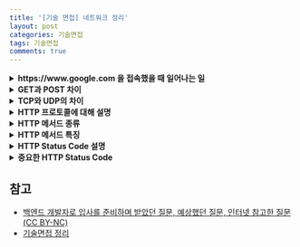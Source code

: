 ```yaml
---
title: '[기술 면접] 네트워크 정리'
layout: post
categories: 기술면접
tags: 기술면접
comments: true
---
```


<details>
<summary> <b> https://www.google.com 을 접속했을 때 일어나는 일  </b> </summary>
<div markdown="1">

1) 브라우저가 URL에 적힌 값을 파싱해서 HTTP Request Message를 생성하고, OS에 전송 요청을 한다. 이때, Domain으로 요청을 보낼 수 없기 때문에 DNS LookUp을 수행한다.
2)

</div>
</details>

<details>
<summary> <b> GET과 POST 차이  </b> </summary>
<div markdown="1">

- GET
    - 요청 데이터가 `HTTP Request Message`의 Header 부분에 url 이 담겨서 전송된다.
    - 전송할 수 있는 데이터의 크기가 제한적이다.
    - 보안이 필요한 데이터에 대해서는 적절하지 않다.

- POST
    - 요청 데이터가 `HTTP Request Message`의 Body 부분에 데이터가 담겨서 전송된다.
    - 서버의 상태를 변경시키기 때문에 멱등성이 유지되지 않는다.

부수적인 차이점을 좀 더 살펴보면 GET 방식의 요청은 브라우저에서 `Caching` 할 수 있다.  
때문에 POST 방식으로 요쳥해야 할 것을 보내는 데이터가 작고 보안적인 문제가 없다는 이유로 GET 방식으로 요청한다면,  
기존에 캐싱 되었던 데이터가 응답될 가능성이 존재한다.

</div>
</details>

<details>
<summary> <b> TCP와 UDP의 차이  </b> </summary>
<div markdown="1">

- TCP(Transmission Control Protocol)
    - 신뢰성 있는 데이터 전송을 위한 연결 지향성 프로토콜
    - UDP에 비해 속도가 느리다
    - 파일 전송, 이메일 전송과 같은 신뢰성이 중요한 서비스에 사용된다.


- UDP(User Datagram Protocol)
    - 연걸 설정 및 확인 단계 없이 데이터 전송하는 비연결 지향성 프로토콜
    - 데이터 손실이나 순서 변경 가능성이 존재하며, 수신 확인 또는 재전송을 처리하지 않는다.
    - 실시간 스트리밍, 온라인 게임, DNS 등과 같은 서비스에 사용.

</div>
</details>


<details>
<summary> <b> HTTP 프로토콜에 대해 설명 </b> </summary>
<div markdown="1">

- Hypertext Transfer Protocol을 의미
- 컴퓨터 간의 데이터 전달을 위한 약속을 나타내며, 데이터를 요청하는 쪽은 클라이언트, 받는 쪽은 서버라고 지칭
- 기존에는 Hypertext를 의미하는 HTML 문서를 교환했지만, 이제는 다양한 미디어 리소스를 주고받는 형태로 발전

</div>
</details>


<details>
<summary> <b> HTTP 메서드 종류 </b> </summary>
<div markdown="1">

- GET(리소스 조회)
    - 보통 리소스를 조회할 때 사용하며, 서버에 전달하고 싶은 데이터는 query를 통해서 전달한다. 
    - 메시지 바디를 사용해서 데이터를 전달할 수는 있지만, 지원하지 않는 곳이 많아서 권장하지 않는다.
  

- POST(요청 데이터 처리, 데이터 등록에 사용)
    - 데이터 요청을 처리하고, 메시지 바디를 통해 서버로 데이터를 전달한다. 
    - 주로 신규 리소스를 등록하거나 프로세스 처리에 사용된다.


- PUT(리소스를 대체, 해당 리소스가 없으면 생성)
    -  소스가 있으면 대체하고 리소스가 없으면 생성한다. 쉽게 말해 데이터를 덮어쓴다.


- PATCH(리소스를 일부만 변경)
    - PUT과 마찬가지로 리소스를 수정하지만, 리소스를 일부분만 변경할 수 있다.


- DELETE(리소스 삭제)
    - 리소스 삭제할때 사용

</div>
</details>


<details>
<summary> <b> HTTP 메서드 특징 </b> </summary>
<div markdown="1">

- 안전(Safe Method)
  - 계속해서 메서드를 호출해도 리소스를 변경하지 않는다.
  - 주요 메서드 중에는 GET 메서드가 안전하다고 볼 수 있다.


- 멱등(Idempotent  Method)
  - 메서드를 계속 호출해도 결과가 동일함
  - GET,PUT,DELETE는 멱등하지만, POST, PATCH는 멱등하지 않다.


- 캐싱(Caching)
  - GET,HEAD,POST,PATCH 모두 캐시가 가능하다.
  - 실제로는 GET과 HEAD만 주로 캐싱이 사용된다.

</div>
</details>




<details>
<summary> <b> HTTP Status Code 설명  </b> </summary>
<div markdown="1">

- 1XX (information - 조건부 응답)
    - 클라이언트가 서버에 정보를 요청했지만 아직 처리중임을 의미


- 2XX (Successful - 성공)
    - 서버가 브라우저의 요청을 수신하고 성공적으로 처리했음을 의미    

         
- 3XX (Redirection - 리디렉션)
    - 요청된 페이지가 일시적으로 또는 영구적으로 이동되었음을 클라이언트에 알림
    - 원래 요청한 리소스를 더 이상 사용할 수 없다.


- 4XX (Client Error - 요청 오류)
    - 잘못된 요청으로 서버가 이해를 못해 요청을 수행할 수 없음을 의미


- 5XX (Server Error - 서버 오류)
    - 서버 오류로 인해 서버가 요청을 정상 처리 하지 못함을 의미

</div>
</details>

<details>
<summary> <b> 중요한 HTTP Status Code  </b> </summary>
<div markdown="1">

- 200 (OK)
    - 모든 것이 정상적으로 수행 되었음을 의미


- 301 (Moved Permanently)
    - URL이 영구적으로 다른 위치로 이동했음을 의미
    - 해당 요청 및 이후의 모든 요청은 다른 URL로 리디렉션 되어야 한다.


- 302 (Found / Moved Temporarily)
    - URL이 일시적으로 다른 위치로 이동했음을 의미


- 401 (Unauthorized)
    - 클라이언트가 인증되지 않았거나, 유효한 인증 정보가 부족하여 요청이 거부됨
    - ex) 사용자가 로그인되지 않은 경우


- 403 (Forbidden)
    - 서버가 해당 요청을 이해했지만, 권한이 없어 요청이 거부됨
    - ex) 사용자가 권한이 없는 요청을 하는 경우


- 500 (Server Error)
    - 서버가 사용자의 리소스 요청을 처리할 수 없을 때 나타난다. 
    - 서버 구성 에러로 인해 발생하는 일반적인 에러입니다


- 503 (Service Unavailable)
    - 버를 현재 사용할 수 없으며 그 결과 클라이언트의 요청을 처리할 수 없음을 나타낸다.

</div>
</details>

## 참고
- [백엔드 개발자로 입사를 준비하며 받았던 질문, 예상했던 질문, 인터넷 참고한 질문(CC BY-NC)](https://github.dev/ksundong/backend-interview-question)
- [기술면접 정리](https://github.com/JaeYeopHan/Interview_Question_for_Beginner/tree/master/Network)

